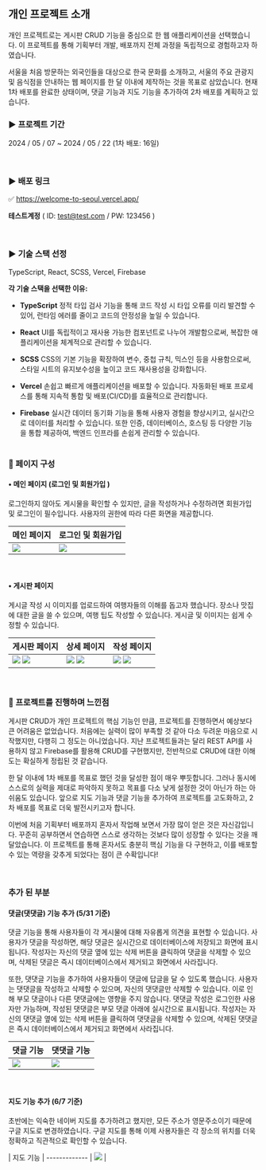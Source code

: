 ## 개인 프로젝트 소개

개인 프로젝트로는 게시판 CRUD 기능을 중심으로 한 웹 애플리케이션을 선택했습니다. 이 프로젝트를 통해 기획부터 개발, 배포까지 전체 과정을 독립적으로 경험하고자 하였습니다.

서울을 처음 방문하는 외국인들을 대상으로 한국 문화를 소개하고, 서울의 주요 관광지 및 음식점을 안내하는 웹 페이지를 한 달 이내에 제작하는 것을 목표로 삼았습니다. 현재 1차 배포를 완료한 상태이며, 댓글 기능과 지도 기능을 추가하여 2차 배포를 계획하고 있습니다.

### ► 프로젝트 기간

2024 / 05 / 07 ~ 2024 / 05 / 22 (1차 배포: 16일)

<br/>

### ► 배포 링크

✅ https://welcome-to-seoul.vercel.app/

**테스트계정** ( ID: test@test.com / PW: 123456 )

<br/>

### ► 기술 스택 선정

TypeScript, React, SCSS, Vercel, Firebase
<br>

**각 기술 스택을 선택한 이유:**

- **TypeScript**
  정적 타입 검사 기능을 통해 코드 작성 시 타입 오류를 미리 발견할 수 있어, 런타임 에러를 줄이고 코드의 안정성을 높일 수 있습니다.

- **React**
  UI를 독립적이고 재사용 가능한 컴포넌트로 나누어 개발함으로써, 복잡한 애플리케이션을 체계적으로 관리할 수 있습니다.

- **SCSS**
  CSS의 기본 기능을 확장하여 변수, 중첩 규칙, 믹스인 등을 사용함으로써, 스타일 시트의 유지보수성을 높이고 코드 재사용성을 강화합니다.

- **Vercel**
  손쉽고 빠르게 애플리케이션을 배포할 수 있습니다. 자동화된 배포 프로세스를 통해 지속적 통합 및 배포(CI/CD)를 효율적으로 관리합니다.

- **Firebase**
  실시간 데이터 동기화 기능을 통해 사용자 경험을 향상시키고, 실시간으로 데이터를 처리할 수 있습니다. 또한 인증, 데이터베이스, 호스팅 등 다양한 기능을 통합 제공하여, 백엔드 인프라를 손쉽게 관리할 수 있습니다.
  <br/><br/>

### 📒 페이지 구성

#### • 메인 페이지 (로그인 및 회원가입 )

로그인하지 않아도 게시물을 확인할 수 있지만, 글을 작성하거나 수정하려면 회원가입 및 로그인이 필수입니다. 사용자의 권한에 따라 다른 화면을 제공합니다.

| 메인 페이지                                                                                     | 로그인 및 회원가입                                                                              |
| ----------------------------------------------------------------------------------------------- | ----------------------------------------------------------------------------------------------- |
| ![](https://velog.velcdn.com/images/zojo24/post/ef83c3ca-2c47-4262-9615-d0366605ca65/image.png) | ![](https://velog.velcdn.com/images/zojo24/post/2115ecec-a16b-473c-8487-d828effc0b05/image.png) |

<br/>

#### • 게시판 페이지

게시글 작성 시 이미지를 업로드하여 여행자들의 이해를 돕고자 했습니다. 장소나 맛집에 대한 글을 쓸 수 있으며, 여행 팁도 작성할 수 있습니다. 게시글 및 이미지는 쉽게 수정할 수 있습니다.

| 게시판 페이지                                                                                                                                                                                   | 상세 페이지                                                                                                                                                                                     | 작성 페이지                                                                                                                                                                                     |
| ----------------------------------------------------------------------------------------------------------------------------------------------------------------------------------------------- | ----------------------------------------------------------------------------------------------------------------------------------------------------------------------------------------------- | ----------------------------------------------------------------------------------------------------------------------------------------------------------------------------------------------- |
| ![](https://velog.velcdn.com/images/zojo24/post/629a8c40-47f9-4524-9954-837278a7ef71/image.png) ![](https://velog.velcdn.com/images/zojo24/post/ad88960e-be25-499a-b37e-16fcb2015ff1/image.png) | ![](https://velog.velcdn.com/images/zojo24/post/66b3fdbd-0c22-4c3a-90e4-52f5f250d097/image.png) ![](https://velog.velcdn.com/images/zojo24/post/5f51eb0d-e80e-4c9e-81d1-c05d4571cc3e/image.png) | ![](https://velog.velcdn.com/images/zojo24/post/693e8936-2d30-4aea-a16d-fccb8c69c939/image.png) ![](https://velog.velcdn.com/images/zojo24/post/fb631a6a-216f-4807-a7ec-93c9ea5aa728/image.png) |

<br/>

### 📘 프로젝트를 진행하며 느낀점

게시판 CRUD가 개인 프로젝트의 핵심 기능인 만큼, 프로젝트를 진행하면서 예상보다 큰 어려움은 없었습니다. 처음에는 실력이 많이 부족할 것 같아 다소 두려운 마음으로 시작했지만, 다행히 그 정도는 아니었습니다. 지난 프로젝트들과는 달리 REST API를 사용하지 않고 Firebase를 활용해 CRUD를 구현했지만, 전반적으로 CRUD에 대한 이해도는 확실하게 정립된 것 같습니다.

한 달 이내에 1차 배포를 목표로 했던 것을 달성한 점이 매우 뿌듯합니다. 그러나 동시에 스스로의 실력을 제대로 파악하지 못하고 목표를 다소 낮게 설정한 것이 아닌가 하는 아쉬움도 있습니다. 앞으로 지도 기능과 댓글 기능을 추가하여 프로젝트를 고도화하고, 2차 배포를 목표로 더욱 발전시키고자 합니다.

이번에 처음 기획부터 배포까지 혼자서 작업해 보면서 가장 많이 얻은 것은 자신감입니다. 꾸준히 공부하면서 연습하면 스스로 생각하는 것보다 많이 성장할 수 있다는 것을 깨달았습니다. 이 프로젝트를 통해 혼자서도 충분히 핵심 기능을 다 구현하고, 이를 배포할 수 있는 역량을 갖추게 되었다는 점이 큰 수확입니다!

<br/>

### 추가 된 부분

#### 댓글(댓댓글) 기능 추가 (5/31 기준)

댓글 기능을 통해 사용자들이 각 게시물에 대해 자유롭게 의견을 표현할 수 있습니다. 사용자가 댓글을 작성하면, 해당 댓글은 실시간으로 데이터베이스에 저장되고 화면에 표시됩니다. 작성자는 자신의 댓글 옆에 있는 삭제 버튼을 클릭하여 댓글을 삭제할 수 있으며, 삭제된 댓글은 즉시 데이터베이스에서 제거되고 화면에서 사라집니다.

또한, 댓댓글 기능을 추가하여 사용자들이 댓글에 답글을 달 수 있도록 했습니다. 사용자는 댓댓글을 작성하고 삭제할 수 있으며, 자신의 댓댓글만 삭제할 수 있습니다. 이로 인해 부모 댓글이나 다른 댓댓글에는 영향을 주지 않습니다. 댓댓글 작성은 로그인한 사용자만 가능하며, 작성된 댓댓글은 부모 댓글 아래에 실시간으로 표시됩니다. 작성자는 자신의 댓댓글 옆에 있는 삭제 버튼을 클릭하여 댓댓글을 삭제할 수 있으며, 삭제된 댓댓글은 즉시 데이터베이스에서 제거되고 화면에서 사라집니다.

| 댓글 기능                                                                                       | 댓댓글 기능                                                                                     |
| ----------------------------------------------------------------------------------------------- | ----------------------------------------------------------------------------------------------- |
| ![](https://velog.velcdn.com/images/zojo24/post/95a25115-39be-4881-82e4-0ad1bcd925b9/image.png) | ![](https://velog.velcdn.com/images/zojo24/post/f0f62681-2349-44d7-8f13-51731767bad0/image.png) |

<br/>

#### 지도 기능 추가 (6/7 기준)

초반에는 익숙한 네이버 지도를 추가하려고 했지만, 모든 주소가 영문주소이기 때문에 구글 지도로 변경하였습니다. 구글 지도를 통해 이제 사용자들은 각 장소의 위치를 더욱 정확하고 직관적으로 확인할 수 있습니다.

| 지도 기능 | ------------- | ![](https://velog.velcdn.com/images/zojo24/post/65cb9567-1d6e-4240-a427-c13221cd19f6/image.png) |
